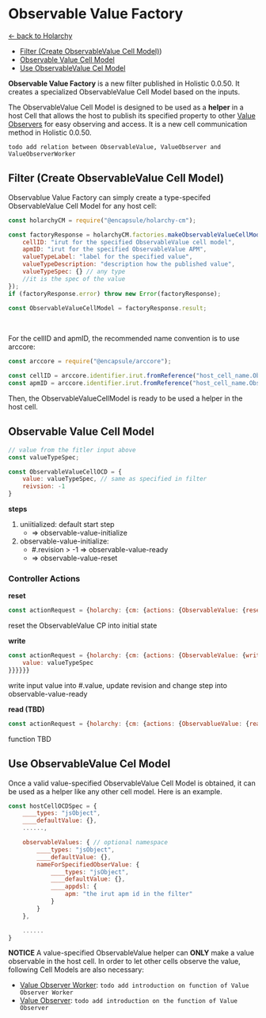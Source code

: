 # Observable Value Factory
[<- back to Holarchy](../README.md)
* [Filter (Create ObservableValue Cell Model)](#Filter-Create-ObservableValue-Cell-Model))
* [Observable Value Cell Model](#Observable-Value-Cell-Model)
* [Use ObservableValue Cel Model](#Use-ObservableValue-Cel-Model)

**Observable Value Factory** is a new filter published in Holistic 0.0.50. It creates a specialized ObservableValue Cell Model based on the inputs.

The ObservableValue Cell Model is designed to be used as a **helper** in a host Cell that allows the host to publish its specified property to other [Value Observers](./value-observer.md) for easy observing and access. It is a new cell communication method in Holistic 0.0.50.

`todo add relation between ObservableValue, ValueObserver and ValueObserverWorker`

## Filter (Create ObservableValue Cell Model)
Observablue Value Factory can simply create a type-specifed ObservableValue Cell Model for any host cell:

```javascript
const holarchyCM = require("@encapsule/holarchy-cm");

const factoryResponse = holarchyCM.factories.makeObservableValueCellModel({
    cellID: "irut for the specified ObservableValue cell model",
    apmID: "irut for the specified ObservableValue APM",
    valueTypeLabel: "label for the specified value",
    valueTypeDescription: "description how the published value",
    valueTypeSpec: {} // any type
    //it is the spec of the value
});
if (factoryResponse.error) throw new Error(factoryResponse);

const ObservableValueCellModel = factoryResponse.result;
```

<br>

For the cellID and apmID, the recommended name convention is to use arccore:

```javascript
const arccore = require("@encapsule/arccore");

const cellID = arccore.identifier.irut.fromReference("host_cell_name.ObservableValue.CellModel.value_spec_name");
const apmID = arccore.identifier.irut.fromReference("host_cell_name.ObservableValue.AbstractProcessModel.value_spec_name");
```

Then, the ObservableValueCellModel is ready to be used a helper in the host cell.

## Observable Value Cell Model
```javascript
// value from the fitler input above
const valueTypeSpec;

const ObservableValueCellOCD = {
    value: valueTypeSpec, // same as specified in filter
    reivsion: -1
}
```

**steps**
1. uniitialized: default start step
    * => observable-value-initialize
2. observable-value-initialize: 
    * #.revision > -1 => observable-value-ready
    * => observable-value-reset

### Controller Actions
**reset**
```javascript
const actionRequest = {holarchy: {cm: {actions: {ObservableValue: {reset: {}}}}}}
```
reset the ObservableValue CP into initial state
<br>

**write**
```javascript
const actionRequest = {holarchy: {cm: {actions: {ObservableValue: {write: {
    value: valueTypeSpec
}}}}}}
```
write input value into #.value, update revision and change step into observable-value-ready

**read (TBD)**
```javascript
const actionRequest = {holarchy: {cm: {actions: {ObservablueValue: {read: {}}}}}}
```
function TBD

## Use ObservableValue Cel Model
Once a valid value-specified ObservableValue Cell Model is obtained, it can be used as a helper like any other cell model. Here is an example.
```javascript
const hostCellOCDSpec = {
    ____types: "jsObject",
    ____defaultValue: {},
    ......,

    observableValues: { // optional namespace
        ____types: "jsObject",
        ____defaultValue: {},
        nameForSpecifiedObserValue: {
            ____types: "jsObject",
            ____defaultValue: {},
            ____appdsl: {
                apm: "the irut apm id in the filter"
            }
        }
    },

    ......
}
```

**NOTICE**
A value-specified ObservableValue helper can **ONLY** make a value observable in the host cell. In order to let other cells observe the value, following Cell Models are also necessary:
* [Value Observer Worker](./value-observer-worker-factory.md): `todo add introduction on function of Value Observer Worker`
* [Value Observer](./value-observer.md): `todo add introduction on the function of Value Observer`